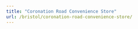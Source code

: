 ```yaml
---
title: "Coronation Road Convenience Store"
url: /bristol/coronation-road-convenience-store/
---
```

